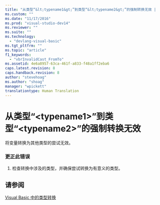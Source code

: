 ```yaml
---
title: "从类型“&lt;typename1&gt;”到类型“&lt;typename2&gt;”的强制转换无效 | Microsoft Docs"
ms.custom: ""
ms.date: "11/17/2016"
ms.prod: "visual-studio-dev14"
ms.reviewer: ""
ms.suite: ""
ms.technology: 
  - "devlang-visual-basic"
ms.tgt_pltfrm: ""
ms.topic: "article"
f1_keywords: 
  - "vbrInvalidCast_FromTo"
ms.assetid: 4e6a8957-63ca-461f-a833-f48a1ff2eba6
caps.latest.revision: 8
caps.handback.revision: 8
author: "stevehoag"
ms.author: "shoag"
manager: "wpickett"
translationtype: Human Translation
---
```

# 从类型“&lt;typename1&gt;”到类型“&lt;typename2&gt;”的强制转换无效
将变量转换为其他类型的尝试无效。  
  
### 更正此错误  
  
1.  检查转换中涉及的类型，并确保尝试转换为有意义的类型。  
  
## 请参阅  
 [Visual Basic 中的类型转换](../../visual-basic/programming-guide/language-features/data-types/type-conversions.md)